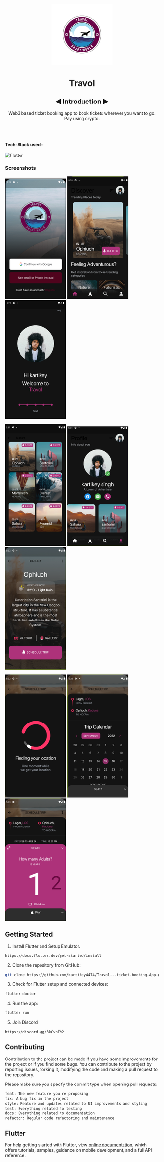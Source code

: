 

<p align="center"><img src="Pages_of_Prose-removebg-preview.png" alt="logo" width="200" height="200"></p> <h1 align="center"> Travol</h1>

 <h2 align = "center"> ◀️ Introduction ▶️ </h2>

<p align="center">Web3 based ticket booking app to book tickets wherever you want to go. Pay using crypto.</p>
<br/><br/>

#### Tech-Stack used :

<!--   <p align ="center"><code> -->
  ![Flutter](https://img.shields.io/badge/-flutter-blue)
  


### Screenshots

<p float="left">
  <img src="lib/screenshots/Screenshot_3.png" width="200" />
  <img src="lib/screenshots/Screenshot_2.png" width="200" /> 
  <img src="lib/screenshots/Screenshot_1.png" width="200" />
</p>
<p float="left">
  <img src="lib/screenshots/Screenshot_4.png" width="200" />
  <img src="lib/screenshots/Screenshot_5.png" width="200" /> 
  <img src="lib/screenshots/Screenshot_6.png" width="200" />
</p>
<p float="left">
  <img src="lib/screenshots/Screenshot_7.png" width="200" />
  <img src="lib/screenshots/Screenshot_8.png" width="200" /> 
  <img src="lib/screenshots/Screenshot_9.png" width="200" />
</p>

                                      
                                          
                                          


## Getting Started
1. Install Flutter and Setup Emulator.
```bash
https://docs.flutter.dev/get-started/install
```
2. Clone the repository from GitHub:

```bash
git clone https://github.com/kartikey4474/Travol---ticket-booking-App.git
```
3. Check for Flutter setup and connected devices:
```bash
flutter doctor
```
4. Run the app:
```bash
flutter run
```
5. Join Discord
```bash
https://discord.gg/3kCvhF92
```
## Contributing

Contribution to the project can be made if you have some improvements for the project or if you find some bugs.
You can contribute to the project by reporting issues, forking it, modifying the code and making a pull request to the repository.

Please make sure you specify the commit type when opening pull requests:

```
feat: The new feature you're proposing
fix: A bug fix in the project
style: Feature and updates related to UI improvements and styling
test: Everything related to testing
docs: Everything related to documentation
refactor: Regular code refactoring and maintenance
```
## Flutter

For help getting started with Flutter, view
[online documentation](https://flutter.dev/docs), which offers tutorials,
samples, guidance on mobile development, and a full API reference.


